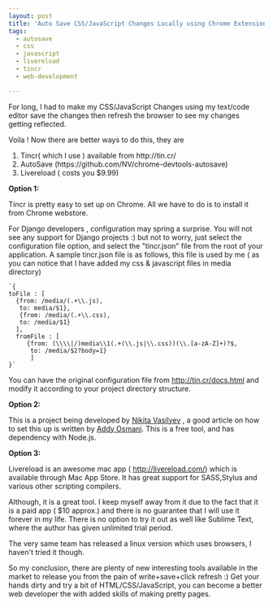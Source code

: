 ```yaml
---
layout: post
title: 'Auto Save CSS/JavaScript Changes Locally using Chrome Extensions'
tags:
  - autosave
  - css
  - javascript
  - livereload
  - tincr
  - web-development

---
```


For long, I had to make my CSS/JavaScript Changes using my text/code editor save the changes then refresh the browser to see my changes getting reflected.

Voila ! Now there are better ways to do this, they are
<ol>
	<li>Tincr( which I use ) available from http://tin.cr/</li>
	<li>AutoSave (https://github.com/NV/chrome-devtools-autosave)</li>
	<li>Livereload ( costs you $9.99)</li>
</ol>
<strong>Option 1:</strong>

Tincr is pretty easy to set up on Chrome. All we have to do is to install it from Chrome webstore.

For Django developers , configuration may spring a surprise. You will not see any support for Django projects :) but not to worry, just select the configuration file option, and select the "tincr.json" file from the root of your application. A sample tincr.json file is as follows, this file is used by me ( as you can notice that I have added my css &amp; javascript files in media directory)


    `{
    toFile : [
      {from: /media/(.+\\.js),
       to: media/$1},
       {from: /media/(.+\\.css),
       to: /media/$1}
      ],
      fromFile : [
         {from: (\\\\|/)media\\1(.+(\\.js|\\.css))(\\.[a-zA-Z]+)?$,
          to: /media/$2?body=1}
          ]
    }`


You can have the original configuration file from <a title="Tincr Docs" href="http://tin.cr/docs.html" target="_blank">http://tin.cr/docs.html </a>and modify it according to your project directory structure.

<strong>Option 2:</strong>

This is a project being developed by <a title="Nikita's website" href="http://elv1s.ru/" target="_blank">Nikita Vasilyev</a> , a good article on how to set this up is written by <a title="Addy Osmani" href="http://addyosmani.com/blog/autosave-changes-chrome-dev-tools/" target="_blank">Addy Osmani</a>. This is a free tool, and has dependency with Node.js.

<strong>Option 3:</strong>

Livereload is an awesome mac app ( <a title="Live reload website" href="http://livereload.com/" target="_blank">http://livereload.com/</a>) which is available through Mac App Store. It has great support for SASS,Stylus and various other scripting compilers.

Although, it is a great tool. I keep myself away from it due to the fact that it is a paid app ( $10 approx.) and there is no guarantee that I will use it forever in my life. There is no option to try it out as well like Sublime Text, where the author has given unlimited trial period.

The very same team has released a linux version which uses browsers, I haven't tried it though.

So my conclusion, there are plenty of new interesting tools available in the market to release you from the pain of write+save+click refresh :)
Get your hands dirty and try a bit of HTML/CSS/JavaScript, you can become a better web developer the with added skills of making pretty pages.
